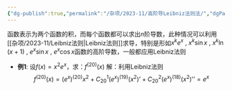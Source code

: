 ```yaml
---
{"dg-publish":true,"permalink":"/杂项/2023-11/高阶导Leibniz法则法/","dgPassFrontmatter":true}
---
```


函数表示为两个函数的积，而每个函数都可以求出$n$阶导数，此种情况可以利用[[杂项/2023-11/Leibniz法则\|Leibniz法则]]求导，特别是形如$x^ke^x\ ,\ x^k\sin x\ ,\ x^k\ln(x+1)\ ,\ e^x\sin x\ ,\ e^x\cos x$函数的高阶导数，一般都应用Leibniz法则
- **例1**:
	设$f(x)=x^2e^x$，求：$f^{(20)}(x)$
	解：利用Leibniz法则
	$$f^{(20)}(x)=(e^x)^{(20)}x^2+C_{20}^1(e^x)^{(19)}(x^2)’+C_{20}^2(e^x)^{(18)}(x^2)’’=e^x                                                                                                                                                                                                                                                                                                  $$